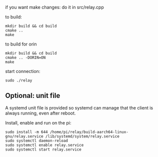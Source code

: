 if you want make changes: do it in src/relay.cpp

to build:

    mkdir build && cd build
    cmake ..
    make

to build for orin

    mkdir build && cd build
    cmake .. -DORIN=ON
    make

start connection:

    sudo ./relay

## Optional: unit file

A systemd unit file is provided so systemd can manage that the client is always running, even after reboot.

Install, enable and run on the pi:
```shell
sudo install -m 644 /home/pi/relay/build-aarch64-linux-gnu/relay.service /lib/systemd/system/relay.service
sudo systemctl daemon-reload
sudo systemctl enable relay.service
sudo systemctl start relay.service
```
